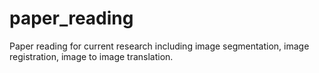 # paper_reading
Paper reading for current research including image segmentation, image registration, image to image translation.
